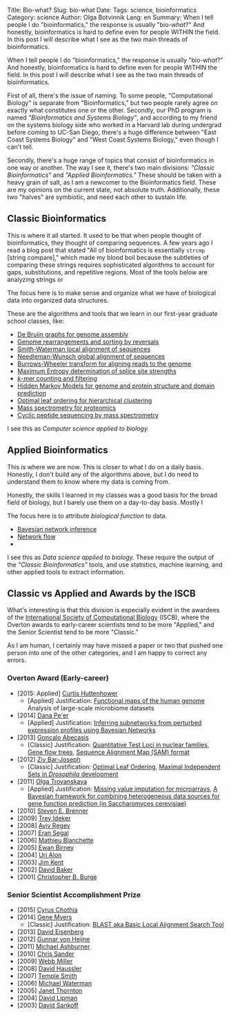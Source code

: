 Title: Bio-what?
Slug: bio-what
Date: 
Tags: science, bioinformatics
Category: science
Author: Olga Botvinnik
Lang: en
Summary: When I tell people I do "bioinformatics," the response is usually "bio-*what*?" And honestly, bioinformatics is hard to define even for people WITHIN the field. In this post I will describe what I see as the two main threads of bioinformatics.

When I tell people I do "bioinformatics," the response is usually "bio-*what*?" And honestly, bioinformatics is hard to define even for people WITHIN the field. In this post I will describe what I see as the two main threads of bioinformatics.

First of all, there's the issue of naming. To some people, "Computational Biology" is separate from "Bioinformatics," but two people rarely agree on exactly what constitutes one or the other. Secondly, our PhD program is named *"Bioinformatics and Systems Biology"*, and according to my friend on the systems biology side who worked in a Harvard lab during undergrad before coming to UC-San Diego, there's a huge difference between "East Coast Systems Biology" and "West Coast Systems Biology," even though I can't tell.

Secondly, there's a huge range of topics that consist of bioinformatics in one way or another. The way I see it, there's two main divisions: *"Classic Bioinformatics"* and *"Applied Bioinformatics."* These should be taken with a heavy grain of salt, as I am a newcomer to the Bioinformatics field. These are my opinions on the current state, not absolute truth. Additionally, these two "halves" are symbiotic, and need each other to sustain life.

## Classic Bioinformatics

This is where it all started. It used to be that when people thought of bioinformatics, they thought of comparing sequences. A few years ago I read a blog post that stated "All of bioinformatics is essentially `strcmp` [string compare]," which made my blood boil because the subtleties of comparing these strings requires sophisticated algorithms to account for gaps, substitutions, and repetitive regions. Most of the tools below are analyzing strings or 

The focus here is to make sense and organize what we have of biological data into organized data structures.

These are the algorithms and tools that we learn in our first-year graduate school classes, like:

- [De Bruijn graphs for genome assembly](http://www.pnas.org/content/98/17/9748.full)
- [Genome rearrangements and sorting by reversals](http://dl.acm.org/citation.cfm?id=586673)
- [Smith-Waterman local alignment of sequences](http://en.wikipedia.org/wiki/Smith%E2%80%93Waterman_algorithm)
- [Needleman-Wunsch global alignment of sequences](http://en.wikipedia.org/wiki/Needleman%E2%80%93Wunsch_algorithm)
- [Burrows-Wheeler transform for aligning reads to the genome](http://genomebiology.com/2009/10/3/R25)
- [Maximum Entropy determination of splice site strengths](http://genes.mit.edu/burgelab/maxent/Xmaxentscan_scoreseq.html)
- [*k*-mer counting and filtering](https://github.com/ged-lab/khmer)
- [Hidden Markov Models for genome and protein structure and domain prediction](http://www.nature.com/nbt/journal/v22/n10/pdf/nbt1004-1315.pdf)
- [Optimal leaf ordering for hierarchical clustering](http://www.psrg.csail.mit.edu/pubs/BarGifJaa-ismb01.pdf)
- [Mass spectrometry for proteomics](http://www.nature.com/nature/journal/v415/n6868/full/415180a.html)
- [Cyclic peptide sequencing by mass spectrometry](http://www.ncbi.nlm.nih.gov/pmc/articles/PMC3398611/)

I see this as *Computer science applied to biology.*

## Applied Bioinformatics

This is where we are now. This is closer to what I do on a daily basis. Honestly, I don't build any of the algorithms above, but I do need to understand them to know where my data is coming from.

Honestly, the skills I learned in my classes was a good basis for the broad field of biology, but I barely use them on a day-to-day basis. Mostly I 

The focus here is to attribute *biological function* to data.

- [Bayesian network inference](http://journals.plos.org/ploscompbiol/article?id=10.1371/journal.pcbi.0030129)
- [Network flow]()
- []()

I see this as *Data science applied to biology.* These require the output of the *"Classic Bioinformatics"* tools, and use statistics, machine learning, and other applied tools to extract information.

## Classic vs Applied and Awards by the ISCB

What's interesting is that this division is especially evident in the awardees of the [International Society of Computational Biology](http://www.iscb.org/) (ISCB), where the Overton awards to early-career scientists tend to be more "Applied," and the Senior Scientist tend to be more "Classic."

As I am human, I certainly may have missed a paper or two that pushed one person into one of the other categories, and I am happy to correct any errors.

### Overton Award (Early-career)

- [2015: Applied] [Curtis Huttenhower](http://www.iscb.org/iscb-awards/2383)
	- [Applied] Justification: [Functional maps of the human genome](http://www.ncbi.nlm.nih.gov/pubmed/19246570?dopt=Abstract) Analysis of large-scale microbiome datasets
- [2014] [Dana Pe'er](http://www.iscb.org/iscb-awards/2225)
	- [Applied] Justification: [Inferring subnetworks from perturbed expression profiles using Bayesian Networks](http://bioinformatics.oxfordjournals.org/content/17/suppl_1/S215.full.pdf)
- [2013] [Goncalo Abecasis](http://www.iscb.org/iscb-awards/1837)
	- [Classic] Justification: [Quantitative Test Loci in nuclear families](http://www.sciencedirect.com/science/article/pii/S0002929707622538), [Gene flow trees](http://www.nature.com/ng/journal/v30/n1/full/ng786.html), [Sequence Alignment Map (SAM) format](http://bioinformatics.oxfordjournals.org/content/25/16/2078.short)
- [2012] [Ziv Bar-Joseph](http://www.iscb.org/iscb-awards/1224)
	- [Classic] Justification: [Optimal Leaf Ordering](http://www.psrg.csail.mit.edu/pubs/BarGifJaa-ismb01.pdf), [Maximal Independent Sets in *Drosophila* development](http://www.sciencemag.org/content/331/6014/183)
- [2011] [Olga Troyanskaya](http://www.iscb.org/iscb-awards/1117)
	- [Applied] Justification: [Missing value imputation for microarrays](http://bioinformatics.oxfordjournals.org/content/17/6/520.full.pdf), [A Bayesian framework for combining heterogeneous data sources for gene function prediction (in Saccharomyces cerevisiae)](http://www.pnas.org/content/100/14/8348.long)
- [2010] [Steven E. Brenner]()
- [2009] [Trey Ideker]()
- [2008] [Aviv Regev]()
- [2007] [Eran Segal]()
- [2006] [Mathieu Blanchette]()
- [2005] [Ewan Birney]()
- [2004] [Uri Alon]()
- [2003] [Jim Kent]()
- [2002] [David Baker]()
- [2001] [Christopher B. Burge]()


### Senior Scientist Accomplishment Prize

- [2015] [Cyrus Chothia]()
- [2014] [Gene Myers](http://www.iscb.org/iscb-awards/2224)
	- [Classic] Justification: [BLAST aka Basic Local Alignment Search Tool](http://www.ncbi.nlm.nih.gov/pubmed/2231712?dopt=Citation)
- [2013] [David Eisenberg]()
- [2012] [Gunnar von Heijne]()
- [2011] [Michael Ashburner]()
- [2010] [Chris Sander]()
- [2009] [Webb Miller]()
- [2008] [David Haussler]()
- [2007] [Temple Smith]()
- [2006] [Michael Waterman]()
- [2005] [Janet Thornton]()
- [2004] [David Lipman]()
- [2003] [David Sankoff ]()